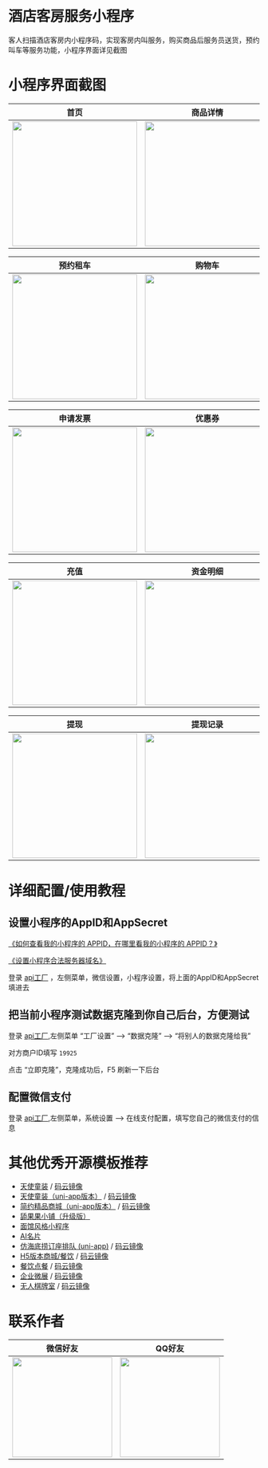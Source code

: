 # 酒店客房服务小程序

客人扫描酒店客房内小程序码，实现客房内叫服务，购买商品后服务员送货，预约叫车等服务功能，小程序界面详见截图

# 小程序界面截图

| 首页 | 商品详情 | 下单
| :------: | :------: | :------: |
| <img src="https://dcdn.it120.cc/2024/02/26/94d1c436-dc01-4a45-83e3-3eba37b2f1d2.png" width="250px"> | <img src="https://dcdn.it120.cc/2024/02/26/ab7860b5-dcd2-4851-96c1-17ebffbfd6d8.png" width="250px"> | <img src="https://dcdn.it120.cc/2024/02/26/f324d487-38e8-4904-9192-f6d4a98780e6.png" width="250px"> |

| 预约租车 | 购物车 | 会员中心
| :------: | :------: | :------: |
| <img src="https://dcdn.it120.cc/2024/02/26/a0912fe4-dd88-4597-a4af-d0d1c0fb0a60.png" width="250px"> | <img src="https://dcdn.it120.cc/2024/02/26/ebdfc70f-5dcf-43fe-837c-3076d064148c.png" width="250px"> | <img src="https://dcdn.it120.cc/2024/02/26/2d177977-3dbe-48d6-bf75-defffa136e3b.png" width="250px"> |


| 申请发票 | 优惠券 | 订单列表
| :------: | :------: | :------: |
| <img src="https://dcdn.it120.cc/2024/02/26/ade0a133-d1c3-4cde-8775-139fce999deb.png" width="250px"> | <img src="https://dcdn.it120.cc/2024/02/26/1d14bb39-f87f-4110-b284-a3944d54ff8b.png" width="250px"> | <img src="https://dcdn.it120.cc/2024/02/26/e5b9abc6-ae51-4fa5-a2b2-af629df00370.png" width="250px"> |


| 充值 | 资金明细 | 收货地址
| :------: | :------: | :------: |
| <img src="https://dcdn.it120.cc/2024/02/26/a230ee63-a36d-4fe6-8ff1-fdc86f110a5f.png" width="250px"> | <img src="https://dcdn.it120.cc/2024/02/26/8ebbf1ea-47ee-4e7d-9688-ff8f2c223f28.png" width="250px"> | <img src="https://dcdn.it120.cc/2024/02/26/ade09e7b-0b22-421a-85a3-c5414fe437f1.png" width="250px"> |


| 提现 | 提现记录
| :------: | :------: |
| <img src="https://dcdn.it120.cc/2024/02/26/e10b49c7-f3f3-4711-8aa4-8120530c3400.png" width="250px"> | <img src="https://dcdn.it120.cc/2024/02/26/aca0fe3b-6b7c-42fe-9b1f-3eab3152cc96.png" width="250px"> |


# 详细配置/使用教程

## 设置小程序的AppID和AppSecret

[《如何查看我的小程序的 APPID，在哪里看我的小程序的 APPID？》](https://jingyan.baidu.com/article/642c9d340305e3644a46f795.html)

[《设置小程序合法服务器域名》](https://www.yuque.com/apifm/doc/tvpou9)

登录 [api工厂](https://admin.it120.cc) ，左侧菜单，微信设置，小程序设置，将上面的AppID和AppSecret填进去

## 把当前小程序测试数据克隆到你自己后台，方便测试

登录 [api工厂](https://admin.it120.cc),左侧菜单 “工厂设置” --> “数据克隆” --> “将别人的数据克隆给我”

对方商户ID填写 `19925`

点击 “立即克隆”，克隆成功后，F5 刷新一下后台

## 配置微信支付

登录 [api工厂](https://admin.it120.cc),左侧菜单，系统设置 -->  在线支付配置，填写您自己的微信支付的信息

# 其他优秀开源模板推荐
- [天使童装](https://github.com/EastWorld/wechat-app-mall)   /  [码云镜像](https://gitee.com/javazj/wechat-app-mall)
- [天使童装（uni-app版本）](https://github.com/gooking/uni-app-mall)  /   [码云镜像](https://gitee.com/javazj/uni-app-mall)
- [简约精品商城（uni-app版本）](https://github.com/gooking/uni-app--mini-mall)  /   [码云镜像](https://gitee.com/javazj/uni-app--mini-mall)
- [舔果果小铺（升级版）](https://github.com/gooking/TianguoguoXiaopu)
- [面馆风格小程序](https://gitee.com/javazj/noodle_shop_procedures)
- [AI名片](https://github.com/gooking/visitingCard)
- [仿海底捞订座排队 (uni-app)](https://github.com/gooking/dingzuopaidui)  /   [码云镜像](https://gitee.com/javazj/dingzuopaidui)
- [H5版本商城/餐饮](https://github.com/gooking/vueMinishop)  /  [码云镜像](https://gitee.com/javazj/vueMinishop)
- [餐饮点餐](https://github.com/woniudiancang/bee)  / [码云镜像](https://gitee.com/woniudiancang/bee)
- [企业微展](https://github.com/gooking/qiyeweizan)  / [码云镜像](https://gitee.com/javazj/qiyeweizan)
- [无人棋牌室](https://github.com/gooking/wurenqipai)  / [码云镜像](https://gitee.com/javazj/wurenqipai)

# 联系作者

| 微信好友 | QQ好友 |
| :------: | :------: |
| <img src="https://dcdn.it120.cc/2021/09/13/61a80363-9085-4a10-9447-e276a3d40ab3.jpeg" width="200px"> | <img src="https://dcdn.it120.cc/2021/09/13/08a598d8-8186-4159-9930-2e4908accc5e.png" width="200px"> |